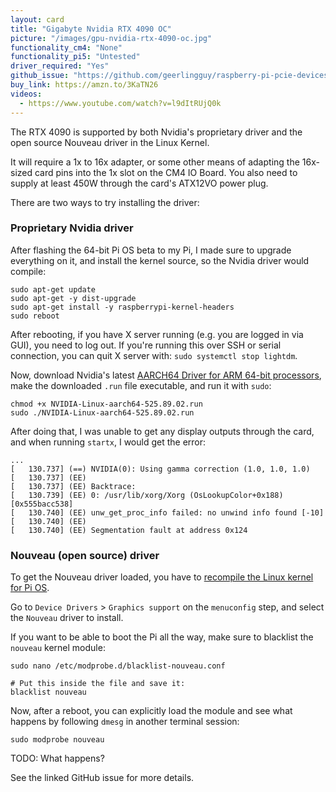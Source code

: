 ```yaml
---
layout: card
title: "Gigabyte Nvidia RTX 4090 OC"
picture: "/images/gpu-nvidia-rtx-4090-oc.jpg"
functionality_cm4: "None"
functionality_pi5: "Untested"
driver_required: "Yes"
github_issue: "https://github.com/geerlingguy/raspberry-pi-pcie-devices/issues/504"
buy_link: https://amzn.to/3KaTN26
videos:
  - https://www.youtube.com/watch?v=l9dItRUjQ0k
---
```

The RTX 4090 is supported by both Nvidia's proprietary driver and the open source Nouveau driver in the Linux Kernel.

It will require a 1x to 16x adapter, or some other means of adapting the 16x-sized card pins into the 1x slot on the CM4 IO Board. You also need to supply at least 450W through the card's ATX12VO power plug.

There are two ways to try installing the driver:

### Proprietary Nvidia driver

After flashing the 64-bit Pi OS beta to my Pi, I made sure to upgrade everything on it, and install the kernel source, so the Nvidia driver would compile:

```
sudo apt-get update
sudo apt-get -y dist-upgrade
sudo apt-get install -y raspberrypi-kernel-headers
sudo reboot
```

After rebooting, if you have X server running (e.g. you are logged in via GUI), you need to log out. If you're running this over SSH or serial connection, you can quit X server with: `sudo systemctl stop lightdm`.

Now, download Nvidia's latest [AARCH64 Driver for ARM 64-bit processors](https://www.nvidia.com/en-us/drivers/unix/linux-aarch64-archive/), make the downloaded `.run` file executable, and run it with `sudo`:

```
chmod +x NVIDIA-Linux-aarch64-525.89.02.run
sudo ./NVIDIA-Linux-aarch64-525.89.02.run
```

After doing that, I was unable to get any display outputs through the card, and when running `startx`, I would get the error:

```
...
[   130.737] (==) NVIDIA(0): Using gamma correction (1.0, 1.0, 1.0)
[   130.737] (EE) 
[   130.737] (EE) Backtrace:
[   130.739] (EE) 0: /usr/lib/xorg/Xorg (OsLookupColor+0x188) [0x555bacc538]
[   130.740] (EE) unw_get_proc_info failed: no unwind info found [-10]
[   130.740] (EE) 
[   130.740] (EE) Segmentation fault at address 0x124
```

### Nouveau (open source) driver

To get the Nouveau driver loaded, you have to [recompile the Linux kernel for Pi OS](https://github.com/geerlingguy/raspberry-pi-pcie-devices/tree/master/extras/cross-compile).

Go to `Device Drivers` > `Graphics support` on the `menuconfig` step, and select the `Nouveau` driver to install.

If you want to be able to boot the Pi all the way, make sure to blacklist the `nouveau` kernel module:

```
sudo nano /etc/modprobe.d/blacklist-nouveau.conf

# Put this inside the file and save it:
blacklist nouveau
```

Now, after a reboot, you can explicitly load the module and see what happens by following `dmesg` in another terminal session:

```
sudo modprobe nouveau
```

TODO: What happens?

See the linked GitHub issue for more details.
